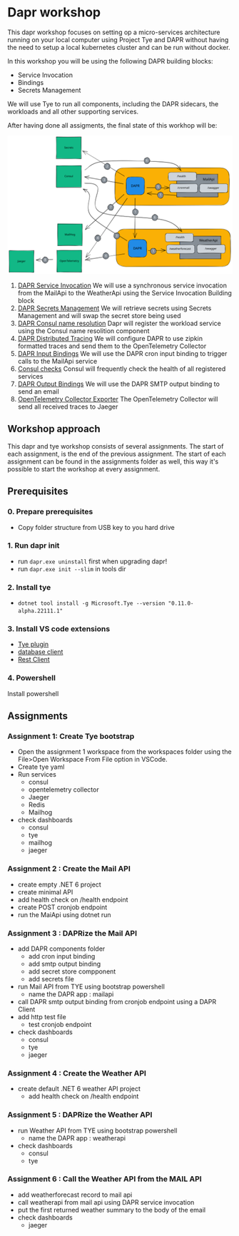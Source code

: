 # Dapr workshop

This dapr workshop focuses on setting op a micro-services architecture running on your local computer using Project Tye and DAPR without having the need to setup a local kubernetes cluster and can be run without docker. 

In this workshop you will be using the following DAPR building blocks:
- Service Invocation
- Bindings
- Secrets Management

We will use Tye to run all components, including the DAPR sidecars, the workloads and all other supporting services.

After having done all assigments, the final state of this workhop will be:

![architecture](./docs/images/architecture.excalidraw.svg)
1. [DAPR Service Invocation](https://docs.dapr.io/developing-applications/building-blocks/service-invocation/)
    We will use a synchronous service invocation from the MailApi to the WeatherApi using the Service Invocation Building block
2. [DAPR Secrets Management](https://docs.dapr.io/developing-applications/building-blocks/secrets/)
    We will retrieve secrets using Secrets Management and will swap the secret store being used
3. [DAPR Consul name resolution](https://docs.dapr.io/reference/components-reference/supported-name-resolution/setup-nr-consul/)
    Dapr will register the workload service using the Consul name resolition component
4. [DAPR Distributed Tracing](https://docs.dapr.io/developing-applications/building-blocks/observability/tracing-overview/)
    We will configure DAPR to use zipkin formatted traces and send them to the OpenTelemetry Collector
5. [DAPR Input Bindings](https://docs.dapr.io/developing-applications/building-blocks/bindings/bindings-overview/)
    We will use the DAPR cron input binding to trigger calls to the MailApi service
6. [Consul checks](https://www.consul.io/docs/discovery/checks)
    Consul will frequently check the health of all registered services
7. [DAPR Output Bindings](https://docs.dapr.io/developing-applications/building-blocks/bindings/bindings-overview/)
    We will use the DAPR SMTP output binding to send an email
8. [OpenTelemetry Collector Exporter](https://opentelemetry.io/docs/collector/configuration/#exporters)
    The OpenTelemetry Collector will send all received traces to Jaeger



## Workshop approach

This dapr and tye workshop consists of several assignments. The start of each assignment, is the end of the previous assignment. The start of each assignment can be found in the assignments folder as well, this way it's possible to start the workshop at every assignment.

## Prerequisites
### 0. Prepare prerequisites
- Copy folder structure from USB key to you hard drive

### 1. Run dapr init  
- run ```dapr.exe uninstall``` first when upgrading dapr!  
- run ```dapr.exe init --slim``` in tools dir  
  
### 2. Install tye  
- ```dotnet tool install -g Microsoft.Tye --version "0.11.0-alpha.22111.1"```

### 3. Install VS code extensions
- [Tye plugin](https://marketplace.visualstudio.com/items?itemName=ms-azuretools.vscode-tye)
- [database client](https://marketplace.visualstudio.com/items?itemName=cweijan.vscode-mysql-client2)
- [Rest Client](https://marketplace.visualstudio.com/items?itemName=humao.rest-client)


### 4. Powershell
Install powershell

## Assignments

### Assignment 1: Create Tye bootstrap 
- Open the assignment 1 workspace from the workspaces folder using the File>Open Workspace From File option in VSCode.
- Create tye yaml
- Run services
    - consul
    - opentelemetry collector
    - Jaeger
    - Redis
    - Mailhog
- check dashboards
    - consul
    - tye
    - mailhog
    - jaeger

### Assignment 2 : Create the Mail API
- create empty .NET 6 project
- create minimal API
- add health check on /health endpoint
- create POST cronjob endpoint
- run the MaiApi using dotnet run

### Assignment 3 : DAPRize the Mail API
- add DAPR components folder
    - add cron input binding
    - add smtp output binding
    - add secret store compponent
    - add secrets file
- run Mail API from TYE using bootstrap powershell
    - name the DAPR app : mailapi
- call DAPR smtp output binding from cronjob endpoint using a DAPR Client
- add http test file
    - test cronjob endpoint
- check dashboards
    - consul
    - tye
    - jaeger

### Assignment 4 : Create the Weather API
- create default .NET 6 weather API project
    - add health check on /health endpoint

### Assignment 5 : DAPRize the Weather API
- run Weather API from TYE using bootstrap powershell
    - name the DAPR app : weatherapi
- check dashboards
    - consul
    - tye

### Assignment 6 : Call the Weather API from the MAIL API
- add weatherforecast record to mail api
- call weatherapi from mail api using DAPR service invocation
- put the first returned weather summary to the body of the email
- check dashboards
    - jaeger